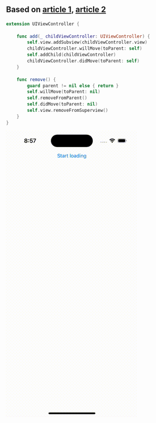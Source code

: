 ## Based on [article 1](https://www.swiftbysundell.com/tips/showing-view-controllers/), [article 2](https://www.swiftbysundell.com/tips/showing-view-controllers/)

```swift
extension UIViewController {
    
    func add(_ childViewController: UIViewController) {
        self.view.addSubview(childViewController.view)
        childViewController.willMove(toParent: self)
        self.addChild(childViewController)
        childViewController.didMove(toParent: self)
    }
    
    func remove() {
        guard parent != nil else { return }
        self.willMove(toParent: nil)
        self.removeFromParent()
        self.didMove(toParent: nil)
        self.view.removeFromSuperview()
    }
}
```

<img src="preview.gif">
